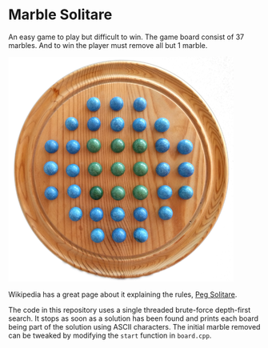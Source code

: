 # Marble Solitare
An easy game to play but difficult to win. The game board consist of 37 marbles. And to win the player must remove all but 1 marble.

![Example game board](board.png)

Wikipedia has a great page about it explaining the rules, [Peg Solitare](https://en.wikipedia.org/wiki/Peg_solitaire).

The code in this repository uses a single threaded brute-force depth-first search. It stops as soon as a solution has been found and prints each board being part of the solution using ASCII characters. The initial marble removed can be tweaked by modifying the ```start``` function in ```board.cpp```.
